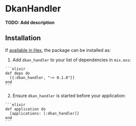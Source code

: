 # DkanHandler

**TODO: Add description**

## Installation

If [available in Hex](https://hex.pm/docs/publish), the package can be installed as:

  1. Add `dkan_handler` to your list of dependencies in `mix.exs`:

    ```elixir
    def deps do
      [{:dkan_handler, "~> 0.1.0"}]
    end
    ```

  2. Ensure `dkan_handler` is started before your application:

    ```elixir
    def application do
      [applications: [:dkan_handler]]
    end
    ```

